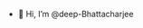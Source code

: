 - 👋 Hi, I’m @deep-Bhattacharjee
<!---
deep-Bhattacharjee/deep-Bhattacharjee is a ✨ special ✨ repository because its `README.md` (this file) appears on your GitHub profile.
You can click the Preview link to take a look at your changes.
--->

